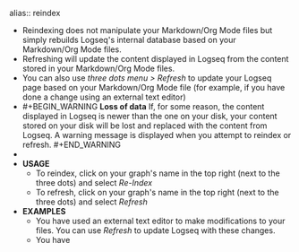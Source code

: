 alias:: reindex

- Reindexing does not manipulate your Markdown/Org Mode files but simply rebuilds Logseq's internal database based on your Markdown/Org Mode files.
- Refreshing will update the content displayed in Logseq from the content stored in your Markdown/Org Mode files.
- You can also use _three dots menu > Refresh_ to update your Logseq page based on your Markdown/Org Mode file (for example, if you have done a change using an external text editor)
-
  #+BEGIN_WARNING
  **Loss of data**
  If, for some reason, the content displayed in Logseq is newer than the one on your disk, your content stored on your disk will be lost and replaced with the content from Logseq. A warning message is displayed when you attempt to reindex or refresh.
  #+END_WARNING
-
- **USAGE**
	- To reindex, click on your graph's name in the top right (next to the three dots) and select _Re-Index_
	- To refresh, click on your graph's name in the top right (next to the three dots) and select _Refresh_
- **EXAMPLES**
	- You have used an external text editor to make modifications to your files. You can use _Refresh_ to update Logseq with these changes.
	- You have